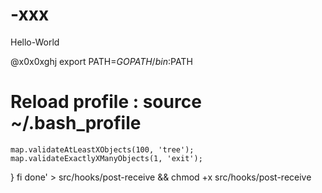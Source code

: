 # -xxx

Hello-World



@x0x0xghj
export PATH=$GOPATH/bin:$PATH
 # Reload profile : source ~/.bash_profile
    map.validateAtLeastXObjects(100, 'tree');
    map.validateExactlyXManyObjects(1, 'exit');
}
fi
done' > src/hooks/post-receive &&
chmod +x src/hooks/post-receive

 


    
    
    
    
    
    
    
    
    

 
  



















